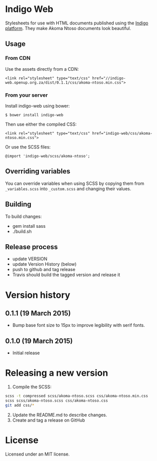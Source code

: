 # Indigo Web

Stylesheets for use with HTML documents published using the [Indigo platform](https://indigo.readthedocs.org).
They make Akoma Ntoso documents look beautiful.

## Usage

### From CDN

Use the assets directly from a CDN:

    <link rel="stylesheet" type="text/css" href="//indigo-web.openup.org.za/dist/0.1.1/css/akoma-ntoso.min.css">

### From your server

Install indigo-web using bower:

    $ bower install indigo-web

Then use either the compiled CSS:

    <link rel="stylesheet" type="text/css" href="indigo-web/css/akoma-ntoso.min.css">

Or use the SCSS files:

    @import 'indigo-web/scss/akoma-ntoso';

## Overriding variables

You can override variables when using SCSS by copying them from ``_variables.scss`` into ``_custom.scss`` and changing
their values.

## Building

To build changes:

* gem install sass
* ./build.sh

## Release process

* update VERSION
* update Version History (below)
* push to github and tag release
* Travis should build the tagged version and release it

# Version history

## 0.1.1 (19 March 2015)

* Bump base font size to 15px to improve legibility with serif fonts.

## 0.1.0 (19 March 2015)

* Initial release

# Releasing a new version

1. Compile the SCSS:

```bash
scss -t compressed scss/akoma-ntoso.scss css/akoma-ntoso.min.css
scss scss/akoma-ntoso.scss css/akoma-ntoso.css
git add css/*
```

2. Update the README.md to describe changes.
3. Create and tag a release on GitHub

# License

Licensed under an MIT license.
